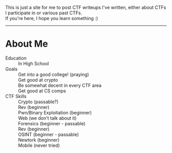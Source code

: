 This is just a site for me to post CTF writeups I've written, either about CTFs I participate in or various past CTFs.  
If you're here, I hope you learn something :)  

---

# About Me
<dl>

<dt>Education</dt>
<dd>In High School</dd>

<dt>Goals</dt>
<dd>Get into a good college! (praying)</dd>
<dd>Get good at crypto</dd>
<dd>Be somewhat decent in every CTF area</dd>
<dd>Get good at CS comps</dd>

<dt>CTF Skills</dt>
<dd>Crypto (passable?)</dd>
<dd>Rev (beginner)</dd>
<dd>Pwn/Binary Exploitation (beginner)</dd>
<dd>Web (we don't talk about it)</dd>
<dd>Forensics (beginner - passable)</dd>
<dd>Rev (beginner)</dd>
<dd>OSINT (beginner - passable)</dd>
<dd>Newtork (beginner)</dd>
<dd>Mobile (never tried)</dd>

</dl>
